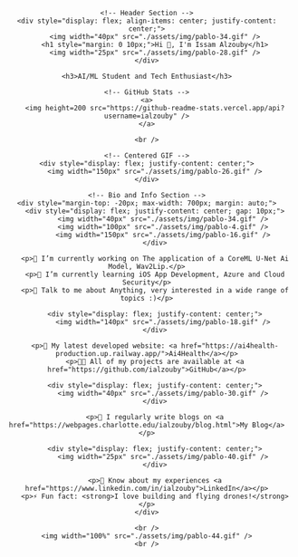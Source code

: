 <!-- Wrapper to Center All Content -->
<div style="text-align: center;">

    <!-- Header Section -->
    <div style="display: flex; align-items: center; justify-content: center;">
        <img width="40px" src="./assets/img/pablo-34.gif" />
        <h1 style="margin: 0 10px;">Hi 👋, I'm Issam Alzouby</h1>
        <img width="25px" src="./assets/img/pablo-28.gif" />
    </div>
    
    <h3>AI/ML Student and Tech Enthusiast</h3>

    <!-- GitHub Stats -->
    <a>
        <img height=200 src="https://github-readme-stats.vercel.app/api?username=ialzouby" />
    </a>

    <br />

    <!-- Centered GIF -->
    <div style="display: flex; justify-content: center;">
        <img width="150px" src="./assets/img/pablo-26.gif" />
    </div>

    <!-- Bio and Info Section -->
    <div style="margin-top: -20px; max-width: 700px; margin: auto;">
        <div style="display: flex; justify-content: center; gap: 10px;">
            <img width="40px" src="./assets/img/pablo-34.gif" />
            <img width="100px" src="./assets/img/pablo-4.gif" />
            <img width="150px" src="./assets/img/pablo-16.gif" />
        </div>
        
        <p>🔭 I’m currently working on The application of a CoreML U-Net Ai Model, Wav2Lip.</p>
        <p>🌱 I’m currently learning iOS App Development, Azure and Cloud Security</p>
        <p>💬 Talk to me about Anything, very interested in a wide range of topics :)</p>

        <div style="display: flex; justify-content: center;">
            <img width="140px" src="./assets/img/pablo-18.gif" />
        </div>
        
        <p>🔭 My latest developed website: <a href="https://ai4health-production.up.railway.app/">Ai4Health</a></p>
        <p>👨‍💻 All of my projects are available at <a href="https://github.com/ialzouby">GitHub</a></p>

        <div style="display: flex; justify-content: center;">
            <img width="40px" src="./assets/img/pablo-30.gif" />
        </div>
        
        <p>📝 I regularly write blogs on <a href="https://webpages.charlotte.edu/ialzouby/blog.html">My Blog</a></p>

        <div style="display: flex; justify-content: center;">
            <img width="25px" src="./assets/img/pablo-40.gif" />
        </div>

        <p>📄 Know about my experiences <a href="https://www.linkedin.com/in/ialzouby">LinkedIn</a></p>
        <p>⚡ Fun fact: <strong>I love building and flying drones!</strong></p>
    </div>

    <br />
    <img width="100%" src="./assets/img/pablo-44.gif" />
    <br />

</div>
